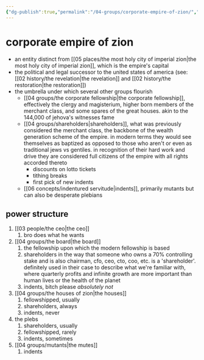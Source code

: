 ```yaml
---
{"dg-publish":true,"permalink":"/04-groups/corporate-empire-of-zion/","created":"2024-12-27T11:38:49.164-06:00","updated":"2025-04-29T13:34:16.914-05:00"}
---
```


# corporate empire of zion
- an entity distinct from [[05 places/the most holy city of imperial zion\|the most holy city of imperial zion]], which is the empire's capital
- the political and legal successor to the united states of america (see: [[02 history/the revelation\|the revelation]] and [[02 history/the restoration\|the restoration]])
- the umbrella under which several other groups flourish
	- [[04 groups/the corporate fellowship\|the corporate fellowship]], effectively the clergy and magisterium, higher born members of the merchant class, and some spares of the great houses. akin to the 144,000 of jehova's witnesses fame
	- [[04 groups/shareholders\|shareholders]], what was previously considered the merchant class, the backbone of the wealth generation scheme of the empire. in modern terms they would see themselves as baptized as opposed to those who aren't or even as traditional jews vs gentiles. in recognition of their hard work and drive they are considered full citizens of the empire with all rights accorded thereto
		- discounts on lotto tickets
		- tithing breaks
		- first pick of new indents
	- [[06 concepts/indentured servitude\|indents]], primarily mutants but can also be desperate plebians

## power structure
1. [[03 people/the ceo\|the ceo]]
	1. bro does what he wants
2. [[04 groups/the board\|the board]]
	1. the fellowship upon which the modern fellowship is based
	2. shareholders in the way that someone who owns a 70% controlling stake and is also chairman, cfo, ceo, cto, coo, etc. is a 'shareholder'. definitely used in their case to describe what we're familiar with, where quarterly profits and infinite growth are more important than human lives or the health of the planet
	3. indents, bitch please *absolutely not*
3. [[04 groups/the houses of zion\|the houses]]
	1. fellowshipped, usually
	2. shareholders, always
	3. indents, never
4. the plebs
	1. shareholders, usually
	2. fellowshipped, rarely
	3. indents, sometimes
5. [[04 groups/mutants\|the mutes]]
	1. indents